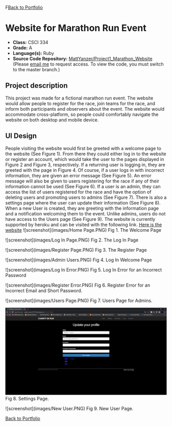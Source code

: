 F[Back to Portfolio](./)

Website for Marathon Run Event
===============

-   **Class:** CSCI 334
-   **Grade:** A
-   **Language(s):** Ruby
-   **Source Code Repository:** [MattYanzer/Project1_Marathon_Website](https://github.com/MattYanzer/Project1_Marathon_Website)  
    (Please [email me](mailto:mcyanzer@csustudent.net?subject=GitHub%20Access) to request access. To view the code, you must switch to the master branch.)

## Project description

This project was made for a fictional marathon run event. The website would allow people to register for the race, join teams for the race, and inform both participants and observers about the event. The website would accommodate cross-platform, so people could comfortably navigate the website on both desktop and mobile device.

## UI Design

People visiting the website would first be greeted with a welcome page to the website (See Figure 1). From there they could either log in to the website or register an account, which would take the user to the pages displayed in Figure 2 and Figure 3, respectively. If a returning user is logging in, they are greeted with the page in Figure 4. Of course, if a user logs in with incorrect information, they are given an error message (See Figure 5). An error message will also be given to users registering for the race if any of their information cannot be used (See Figure 6). If a user is an admin, they can access the list of users registered for the race and have the option of deleting users and promoting users to admins (See Figure 7). There is also a settings page where the user can update their information (See Figure 8). When a new User is created, they are greeting with the information page and a notification welcoming them to the event. Unlike admins, users do not have access to the Users page (See Figure 9). The website is currently supported by heroku and can be visited with the following link. [Here is the website](http://gentle-caverns-07357.herokuapp.com/)
![screenshot](images/Home Page.PNG)
Fig 1. The Welcome Page

![screenshot](images/Log In Page.PNG)
Fig 2. The Log In Page

![screenshot](images/Register Page.PNG)
Fig 3. The Register Page

![screenshot](images/Admin Users.PNG)
Fig 4. Log In Welcome Page

![screenshot](images/Log In Error.PNG)
Fig 5. Log In Error for an Incorrect Password

![screenshot](images/Register Error.PNG)
Fig 6. Register Error for an Incorrect Email and Short Password.

![screenshot](images/Users Page.PNG)
Fig 7. Users Page for Admins.

![screenshot](images/Settings.PNG)
Fig 8. Settings Page.

![screenshot](images/New User.PNG)
Fig 9. New User Page.

[Back to Portfolio](./)
